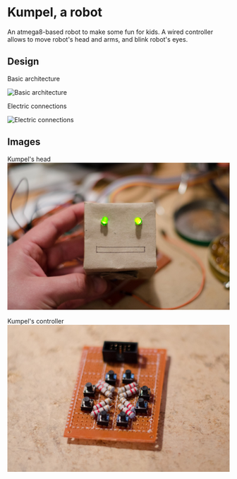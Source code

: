 # Kumpel, a robot

An atmega8-based robot to make some fun for kids. A wired controller allows to move robot's head and arms, and blink robot's eyes.

## Design

Basic architecture

![Basic architecture](https://raw.githubusercontent.com/SebastianCelejewski/kumpel/master/doc/Kumpel%20-%20basic%20architecture.png)

Electric connections

![Electric connections](https://raw.githubusercontent.com/SebastianCelejewski/kumpel/master/doc/Kumpel%20-%20electric%20connections.png)

## Images
Kumpel's head
![Kumpel's head](https://raw.githubusercontent.com/SebastianCelejewski/kumpel/master/doc/2016-04-17%200003.jpg)

Kumpel's controller
![Kumpel's controller](https://raw.githubusercontent.com/SebastianCelejewski/kumpel/master/doc/2016-04-17%200001.jpg)

